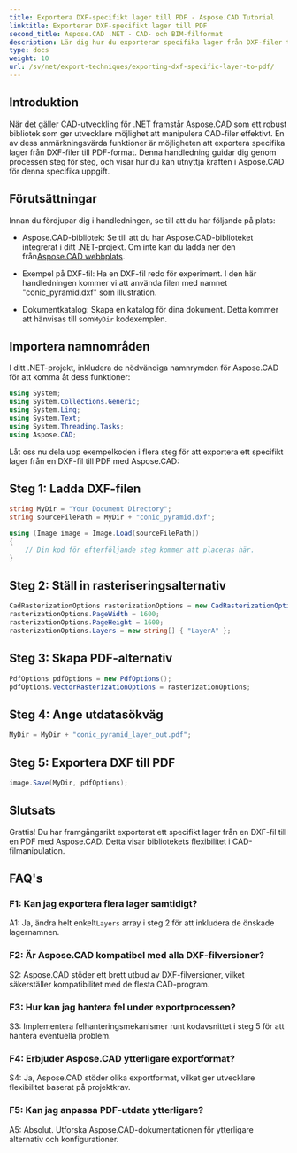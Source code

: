 ```yaml
---
title: Exportera DXF-specifikt lager till PDF - Aspose.CAD Tutorial
linktitle: Exporterar DXF-specifikt lager till PDF
second_title: Aspose.CAD .NET - CAD- och BIM-filformat
description: Lär dig hur du exporterar specifika lager från DXF-filer till PDF med Aspose.CAD för .NET. Följ denna steg-för-steg-guide för sömlös integration.
type: docs
weight: 10
url: /sv/net/export-techniques/exporting-dxf-specific-layer-to-pdf/
---
```

## Introduktion

När det gäller CAD-utveckling för .NET framstår Aspose.CAD som ett robust bibliotek som ger utvecklare möjlighet att manipulera CAD-filer effektivt. En av dess anmärkningsvärda funktioner är möjligheten att exportera specifika lager från DXF-filer till PDF-format. Denna handledning guidar dig genom processen steg för steg, och visar hur du kan utnyttja kraften i Aspose.CAD för denna specifika uppgift.

## Förutsättningar

Innan du fördjupar dig i handledningen, se till att du har följande på plats:

-  Aspose.CAD-bibliotek: Se till att du har Aspose.CAD-biblioteket integrerat i ditt .NET-projekt. Om inte kan du ladda ner den från[Aspose.CAD webbplats](https://releases.aspose.com/cad/net/).

- Exempel på DXF-fil: Ha en DXF-fil redo för experiment. I den här handledningen kommer vi att använda filen med namnet "conic_pyramid.dxf" som illustration.

-  Dokumentkatalog: Skapa en katalog för dina dokument. Detta kommer att hänvisas till som`MyDir` kodexemplen.

## Importera namnområden

I ditt .NET-projekt, inkludera de nödvändiga namnrymden för Aspose.CAD för att komma åt dess funktioner:

```csharp
using System;
using System.Collections.Generic;
using System.Linq;
using System.Text;
using System.Threading.Tasks;
using Aspose.CAD;
```

Låt oss nu dela upp exempelkoden i flera steg för att exportera ett specifikt lager från en DXF-fil till PDF med Aspose.CAD:

## Steg 1: Ladda DXF-filen

```csharp
string MyDir = "Your Document Directory";
string sourceFilePath = MyDir + "conic_pyramid.dxf";

using (Image image = Image.Load(sourceFilePath))
{
    // Din kod för efterföljande steg kommer att placeras här.
}
```

## Steg 2: Ställ in rasteriseringsalternativ

```csharp
CadRasterizationOptions rasterizationOptions = new CadRasterizationOptions();
rasterizationOptions.PageWidth = 1600;
rasterizationOptions.PageHeight = 1600;
rasterizationOptions.Layers = new string[] { "LayerA" };
```

## Steg 3: Skapa PDF-alternativ

```csharp
PdfOptions pdfOptions = new PdfOptions();
pdfOptions.VectorRasterizationOptions = rasterizationOptions;
```

## Steg 4: Ange utdatasökväg

```csharp
MyDir = MyDir + "conic_pyramid_layer_out.pdf";
```

## Steg 5: Exportera DXF till PDF

```csharp
image.Save(MyDir, pdfOptions);
```

## Slutsats

Grattis! Du har framgångsrikt exporterat ett specifikt lager från en DXF-fil till en PDF med Aspose.CAD. Detta visar bibliotekets flexibilitet i CAD-filmanipulation.

## FAQ's

### F1: Kan jag exportera flera lager samtidigt?

 A1: Ja, ändra helt enkelt`Layers` array i steg 2 för att inkludera de önskade lagernamnen.

### F2: Är Aspose.CAD kompatibel med alla DXF-filversioner?

S2: Aspose.CAD stöder ett brett utbud av DXF-filversioner, vilket säkerställer kompatibilitet med de flesta CAD-program.

### F3: Hur kan jag hantera fel under exportprocessen?

S3: Implementera felhanteringsmekanismer runt kodavsnittet i steg 5 för att hantera eventuella problem.

### F4: Erbjuder Aspose.CAD ytterligare exportformat?

S4: Ja, Aspose.CAD stöder olika exportformat, vilket ger utvecklare flexibilitet baserat på projektkrav.

### F5: Kan jag anpassa PDF-utdata ytterligare?

A5: Absolut. Utforska Aspose.CAD-dokumentationen för ytterligare alternativ och konfigurationer.
